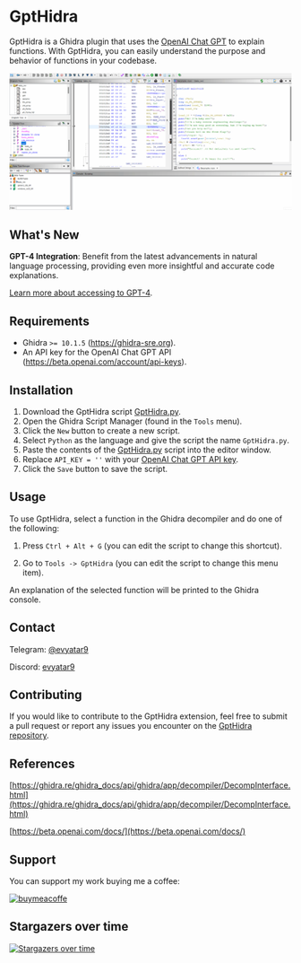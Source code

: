 # GptHidra

GptHidra is a Ghidra plugin that uses the [OpenAI Chat GPT](https://chat.openai.com/chat) to explain functions. With GptHidra, you can easily understand the purpose and behavior of functions in your codebase.

![example.gif](images/example.gif)

## What's New

**GPT-4 Integration**: Benefit from the latest advancements in natural language processing, providing even more insightful and accurate code explanations.

[Learn more about accessing to GPT-4](https://help.openai.com/en/articles/7102672-how-can-i-access-gpt-4).

## Requirements

- Ghidra `>= 10.1.5` (https://ghidra-sre.org).
- An API key for the OpenAI Chat GPT API (https://beta.openai.com/account/api-keys).

## Installation

1. Download the GptHidra script [GptHidra.py](./GptHidra.py).
2. Open the Ghidra Script Manager (found in the `Tools` menu).
3. Click the `New` button to create a new script.
4. Select `Python` as the language and give the script the name `GptHidra.py`.
5. Paste the contents of the [GptHidra.py](./GptHidra.py) script into the editor window.
6. Replace `API_KEY = ''` with your [OpenAI Chat GPT API key](https://beta.openai.com/account/api-keys).
7. Click the `Save` button to save the script.

## Usage

To use GptHidra, select a function in the Ghidra decompiler and do one of the following:

1. Press `Ctrl + Alt + G` (you can edit the script to change this shortcut).

2. Go to `Tools -> GptHidra` (you can edit the script to change this menu item).

An explanation of the selected function will be printed to the Ghidra console.


## Contact

Telegram: [@evyatar9](https://t.me/evyatar9)

Discord: [evyatar9](https://discord.com/users/812805349815091251)

## Contributing

If you would like to contribute to the GptHidra extension, feel free to submit a pull request or report any issues you encounter on the [GptHidra repository](https://github.com/evyatar9/GptHidra).


## References

[https://ghidra.re/ghidra_docs/api/ghidra/app/decompiler/DecompInterface.html](https://ghidra.re/ghidra_docs/api/ghidra/app/decompiler/DecompInterface.html)

[https://beta.openai.com/docs/](https://beta.openai.com/docs/)


## Support
You can support my work buying me a coffee:

[<img width=250 alt="buymeacoffe" src="https://cdn.buymeacoffee.com/buttons/v2/default-blue.png">](https://www.buymeacoffee.com/evyatar9)


## Stargazers over time

[![Stargazers over time](https://starchart.cc/evyatar9/GptHidra.svg)](https://starchart.cc/evyatar9/GptHidra)